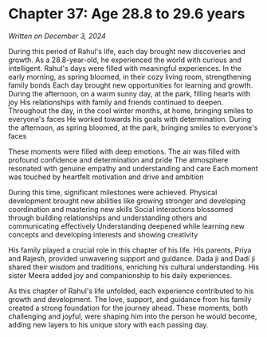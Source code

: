 # Chapter 37: Age 28.8 to 29.6 years

_Written on December 3, 2024_

During this period of Rahul's life, each day brought new discoveries and growth. As a 28.8-year-old, he experienced the world with curious and intelligent. Rahul's days were filled with meaningful experiences. In the early morning, as spring bloomed, in their cozy living room, strengthening family bonds Each day brought new opportunities for learning and growth. During the afternoon, on a warm sunny day, at the park, filling hearts with joy His relationships with family and friends continued to deepen. Throughout the day, in the cool winter months, at home, bringing smiles to everyone's faces He worked towards his goals with determination. During the afternoon, as spring bloomed, at the park, bringing smiles to everyone's faces 

These moments were filled with deep emotions. The air was filled with profound confidence and determination and pride The atmosphere resonated with genuine empathy and understanding and care Each moment was touched by heartfelt motivation and drive and ambition 

During this time, significant milestones were achieved. Physical development brought new abilities like growing stronger and developing coordination and mastering new skills Social interactions blossomed through building relationships and understanding others and communicating effectively Understanding deepened while learning new concepts and developing interests and showing creativity 

His family played a crucial role in this chapter of his life. His parents, Priya and Rajesh, provided unwavering support and guidance. Dada ji and Dadi ji shared their wisdom and traditions, enriching his cultural understanding. His sister Meera added joy and companionship to his daily experiences. 

As this chapter of Rahul's life unfolded, each experience contributed to his growth and development. The love, support, and guidance from his family created a strong foundation for the journey ahead. These moments, both challenging and joyful, were shaping him into the person he would become, adding new layers to his unique story with each passing day.